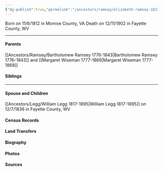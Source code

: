 ```yaml
---
{"dg-publish":true,"permalink":"/ancestors/ramsey/elizabeth-ramsey-1813-1902/","tags":["Elizabeth-Ramsey"]}
---
```


Born on  11/6/1812 in Monroe County, VA
Death on 12/11/1902 in Fayette County, WV

---
#### Parents

[[Ancestors/Ramsey/Bartholomew Ramsey 1776-1843\|Bartholomew Ramsey 1776-1843]] and [[Margaret Wiseman 1777-1869\|Margaret Wiseman 1777-1869]]
#### Siblings
<!-- Link to sibling -->

---
#### Spouse and Children
[[Ancestors/Legg/William Legg 1817-1895\|William Legg 1817-1895]] on 12/7/1836 in Fayette County, WV
<!-- Link to child -->

#### Census Records

#### Land Transfers

#### Biography

#### Photos

#### Sources


